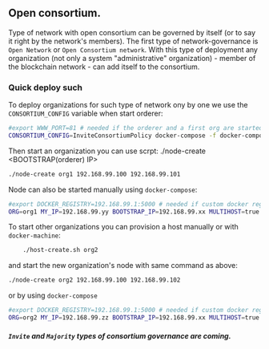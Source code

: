 <a name="consortiumtypes"></a>
## Open consortium.

Type of network with open consortium can be governed by itself (or to say it right by the network's members). 
The first type of network-governance is `Open Network` or `Open Consortium network`.
With this type of deployment any organization (not only a system "administrative" organization) - 
member of the blockchain network - can add itself to the consortium.

### Quick deploy such  



To deploy organizations for such type of network ony by one we use the `CONSORTIUM_CONFIG` variable when start orderer:
```bash
#export WWW_PORT=81 # needed if the orderer and a first org are started on the same host   
CONSORTIUM_CONFIG=InviteConsortiumPolicy docker-compose -f docker-compose-orderer.yaml -f docker-compose-open-net.yaml -f docker-compose-orderer-multihost.yaml up -d
```

Then start an organization you can use scrpt:
./node-create <org-name> <BOOTSTRAP(orderer) IP> <ORG IP>

```bash
./node-create org1 192.168.99.100 192.168.99.101
```

Node can also be started manually using `docker-compose`:

```bash
#export DOCKER_REGISTRY=192.168.99.1:5000 # needed if custom docker registry is used
ORG=org1 MY_IP=192.168.99.yy BOOTSTRAP_IP=192.168.99.xx MULTIHOST=true docker-compose -f docker-compose.yaml -f docker-compose-open-net.yaml -f docker-compose-multihost.yaml -f docker-compose-api-port.yaml up -d 
```

To start other organizations you can provision a host manually or with `docker-machine`: 

```bash
    ./host-create.sh org2
``` 

and start the new organization's node with same command as above: 
```bash
./node-create org2 192.168.99.100 192.168.99.102
```

or by using `docker-compose`

```bash
#export DOCKER_REGISTRY=192.168.99.1:5000 # needed if custom docker registry is used
ORG=org2 MY_IP=192.168.99.zz BOOTSTRAP_IP=192.168.99.xx MULTIHOST=true docker-compose -f docker-compose.yaml -f docker-compose-open-net.yaml -f docker-compose-multihost.yaml -f docker-compose-api-port.yaml up -d 
```




##### `Invite` and `Majority` types of consortium governance are coming.       

